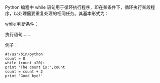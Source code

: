 Python 编程中 while 语句用于循环执行程序，即在某条件下，循环执行某段程序，以处理需要重复处理的相同任务。其基本形式为：



while 判断条件：

执行语句……

例子：

```
#!/usr/bin/python
count = 0
while (count <20):
print 'The count is:',count
count = count + 2
print 'Good bye!'

```



